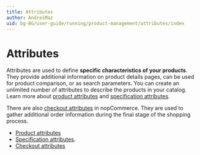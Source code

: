 ```yaml
---
title: Attributes
author: AndreiMaz
uid: bg-BG/user-guide/running/product-management/attributes/index
---
```


# Attributes

Attributes are used to define **specific characteristics of your products**. They provide additional information on product details pages, can be used for product comparison, or as search parameters. You can create an unlimited number of attributes to describe the products in your catalog. Learn more about [product attributes](xref:user-guide/running/product-management/attributes/product-attributes) and [specification attributes](xref:bg-BG/user-guide/running/product-management/attributes/specification-attributes).

There are also [checkout attributes](xref:bg-BG/user-guide/running/product-management/attributes/checkout-attributes) in nopCommerce. They are used to gather additional order information during the final stage of the shopping process.

- [Product attributes](xref:bg-BG/user-guide/running/product-management/attributes/product-attributes)
- [Specification attributes](xref:bg-BG/user-guide/running/product-management/attributes/specification-attributes).
- [Checkout attributes](xref:bg-BG/user-guide/running/product-management/attributes/checkout-attributes)

